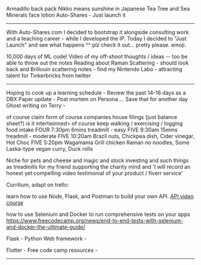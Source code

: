 Armadillo back pack
Nikko means sunshine in Japanese
Tea Tree and Sea Minerals face lotion
Auto-Shares - Just launch it

***

With Auto-Shares.com I decided to bootstrap it alongside consulting work and a teaching career - while I developed the IP.
Today I decided to "Just Launch" and see what happens ^^ plz check it out... pretty please. emoji.

10,000 days of ML code!
Video of my off-shoot thoughts / ideas -- too be able to throw out the notes
Reading about Raman Scattering - should look back and Brillouin scattering notes - find my 
Nintendo Labo - attracting talent for Tinkerbricks from twitter














***

Hoping to cook up a learning schedule - 
Review the past 14-16 days as a DBX Paper update - 
Post mortem on Persona ... Save that for another day
Ghost writing on Terry - 

of course claim form
of course companies house filings (just balance sheet?)
	is it intertwinned>
of course keep walking / exercising / logging food intake 
	FOUR 7:30pm 6mins treadmill - easy
	FIVE 9:30am 15mins treadmill - moderate
	FIVE 10:20am Brazil nuts, Chickpea dish, Cider vinegar, Hot Choc
	FIVE 5:20pm Wagamama Grill chicken Raman no noodles, Some Laska-type vegan curry, Duck rolls


Niche for pets and cheese and magic and stock investing and such things as treadmills for my friend supporting the charity mind and 
'I will record an honest yet compelling video testimonial of your product / fiverr service'

Currilium, adapt on trello:

learn how to use Node, Flask, and Postman to build your own API.
[API video course](https://www.freecodecamp.org/news/apis-for-beginners-full-course/)

how to use Selenium and Docker to run comprehensive tests on your apps
https://www.freecodecamp.org/news/end-to-end-tests-with-selenium-and-docker-the-ultimate-guide/

Flask - Python Web framework - 

Flutter - Free code camp resources - 

***

